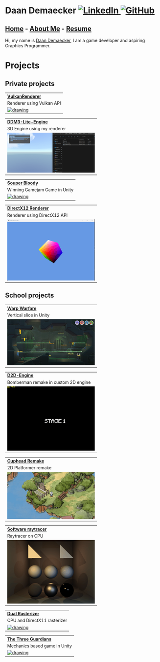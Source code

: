 <html>
<head>
  <link href="Content/StyleSheet.css" rel="stylesheet"/>
</head>
<body>

<h1>Daan Demaecker
<a href="https://www.linkedin.com/in/daan-demaecker-3737b0265/">
  <img src="https://content.linkedin.com/content/dam/me/business/en-us/amp/brand-site/v2/bg/LI-Bug.svg.original.svg" alt="LinkedIn" width="25"/>
</a>
<a href="https://github.com/DaanDemaecker">
  <img src="https://github.githubassets.com/assets/GitHub-Mark-ea2971cee799.png" alt="GitHub" width="25"/>
</a>
</h1>

<div class="nav-bar">
  <h2>
    <a href="#">Home</a>
    - <a href="AboutMe/" class="selected">About Me</a>
    - <a href="Resume/" class="selected">Resume</a>
  </h2>
</div>

<p>
  Hi, my name is <a href="./AboutMe">Daan Demaecker</a>, I am a game developer and aspiring Graphics Programmer.
</p>

<h1>Projects</h1>

<h2>Private projects</h2>

<div class="container">

  <div>
    <table style="width:300px">
      <tr><td><a href="Projects/VulkanRenderer/"><b>VulkanRenderer</b></a></td></tr>
      <tr><td>Renderer using Vulkan API</td></tr>
      <tr><td><a href="Projects/VulkanRenderer/"><img src="Content/VulkanRenderer3D.gif" alt="drawing" /></a></td></tr>
    </table>
  </div>

  <div>
    <table style="width:300px">
      <tr><td><a href="Projects/DDM3-Lite-Engine/"><b>DDM3-Lite-Engine</b></a></td></tr>
      <tr><td>3D Engine using my renderer</td></tr>
      <tr><td><a href="Projects/DDM3-Lite-Engine/"><img src="Content/DDM3-Lite-Engine.gif" alt="drawing" /></a></td></tr>
    </table>
  </div>

  <div>
    <table style="width:300px">
      <tr><td><a href="Projects/SouperBloody/"><b>Souper Bloody</b></a></td></tr>
      <tr><td>Winning Gamejam Game in Unity</td></tr>
      <tr><td><a href="Projects/SouperBloody/"><img src="Content/SouperBloody.gif" alt="drawing" /></a></td></tr>
    </table>
  </div>

  <div>
    <table style="width:300px">
      <tr><td><a href="Projects/DirectX12Renderer/"><b>DirectX12 Renderer</b></a></td></tr>
      <tr><td>Renderer using DirectX12 API</td></tr>
      <tr><td><a href="Projects/DirectX12Renderer/"><img src="Content/DirectX12.gif" alt="drawing" /></a></td></tr>
    </table>
  </div>

</div>

<h2>School projects</h2>

<div class="container">

  <div>
    <table style="width:300px">
      <tr><td><a href="Projects/WarpWarfare/"><b>Warp Warfare</b></a></td></tr>
      <tr><td>Vertical slice in Unity</td></tr>
      <tr><td><a href="Projects/WarpWarfare/"><img src="Content/WarpWarfare.png" alt="drawing" /></a></td></tr>
    </table>
  </div>

  <div>
    <table style="width:300px">
      <tr><td><a href="Projects/D2D-Engine/"><b>D2D-Engine</b></a></td></tr>
      <tr><td>Bomberman remake in custom 2D engine</td></tr>
      <tr><td><a href="Projects/D2D-Engine/"><img src="Content/Bomberman.gif" alt="drawing" /></a></td></tr>
    </table>
  </div>

  <div>
    <table style="width:300px">
      <tr><td><a href="Projects/CupheadRemake/"><b>Cuphead Remake</b></a></td></tr>
      <tr><td>2D Platformer remake</td></tr>
      <tr><td><a href="Projects/CupheadRemake/"><img src="Content/Cuphead.gif" alt="drawing" /></a></td></tr>
    </table>
  </div>

  <div>
    <table style="width:300px">
      <tr><td><a href="Projects/SoftwareRayTracer/"><b>Software raytracer</b></a></td></tr>
      <tr><td>Raytracer on CPU</td></tr>
      <tr><td><a href="Projects/SoftwareRayTracer/"><img src="Content/RayTracer.gif" alt="drawing" /></a></td></tr>
    </table>
  </div>

  <div>
    <table style="width:300px">
      <tr><td><a href="Projects/DualRasterizer/"><b>Dual Rasterizer</b></a></td></tr>
      <tr><td>CPU and DirectX11 rasterizer</td></tr>
      <tr><td><a href="Projects/DualRasterizer/"><img src="Content/DualRasterizer.gif" alt="drawing" /></a></td></tr>
    </table>
  </div>

  <div>
    <table style="width:300px">
      <tr><td><a href="Projects/TheThreeGuardians/"><b>The Three Guardians</b></a></td></tr>
      <tr><td>Mechanics based game in Unity</td></tr>
      <tr><td><a href="Projects/TheThreeGuardians/"><img src="Content/TheThreeGuardians.gif" alt="drawing" /></a></td></tr>
    </table>
  </div>

</div>

</body>
</html>